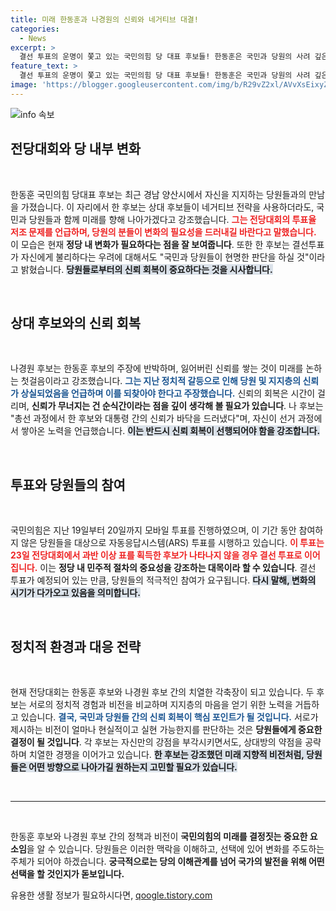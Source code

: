 ```yaml
---
title: 미래 한동훈과 나경원의 신뢰와 네거티브 대결!
categories:
  - News
excerpt: >
  결선 투표의 운명이 쫓고 있는 국민의힘 당 대표 후보들! 한동훈은 국민과 당원의 사려 깊은 선택을 강조하며 미래 지향적 비전을 제시하지만, 나경원은 신뢰 회복의 중요성을 역설. 치열한 경쟁 속, 누가 과연 당의 미래를 이끌어갈까? 클릭하여 자세한 내용을 확인하세요!
feature_text: >
  결선 투표의 운명이 쫓고 있는 국민의힘 당 대표 후보들! 한동훈은 국민과 당원의 사려 깊은 선택을 강조하며 미래 지향적 비전을 제시하지만, 나경원은 신뢰 회복의 중요성을 역설. 치열한 경쟁 속, 누가 과연 당의 미래를 이끌어갈까? 클릭하여 자세한 내용을 확인하세요!
image: 'https://blogger.googleusercontent.com/img/b/R29vZ2xl/AVvXsEixyZcFfHzMRdzZMjFBmAUKJYCLCGyLL1o632UiGVXcaFdKo_bkvkuCioo0uUKlGfBVcT3P84aROyZIXSBEx3Aw5nCQ3pTgDom1WDC4m8eifvWiAmWEEVb4x6G_l8C0QH225ldMjyaFvpxGEBGNO37VmDTDMHGhJPq73UglMfDca1-0aw/s1600/blogspot.png'
---
```


<p><img src="https://blogger.googleusercontent.com/img/b/R29vZ2xl/AVvXsEixyZcFfHzMRdzZMjFBmAUKJYCLCGyLL1o632UiGVXcaFdKo_bkvkuCioo0uUKlGfBVcT3P84aROyZIXSBEx3Aw5nCQ3pTgDom1WDC4m8eifvWiAmWEEVb4x6G_l8C0QH225ldMjyaFvpxGEBGNO37VmDTDMHGhJPq73UglMfDca1-0aw/s1600/blogspot.png" alt="info 속보" /></p>

<h2 data-ke-size="size26">전당대회와 당 내부 변화</h2>

<p data-ke-size="size16">&nbsp;</p>

<p>한동훈 국민의힘 당대표 후보는 최근 경남 양산시에서 자신을 지지하는 당원들과의 만남을 가졌습니다. 이 자리에서 한 후보는 상대 후보들이 네거티브 전략을 사용하더라도, 국민과 당원들과 함께 미래를 향해 나아가겠다고 강조했습니다. <b><span style="color: #ee2323;">그는 전당대회의 투표율 저조 문제를 언급하며, 당원의 분들이 변화의 필요성을 드러내길 바란다고 말했습니다.</span></b> 이 모습은 현재 <strong>정당 내 변화가 필요하다는 점을 잘 보여줍니다</strong>. 또한 한 후보는 결선투표가 자신에게 불리하다는 우려에 대해서도 "국민과 당원들이 현명한 판단을 하실 것"이라고 밝혔습니다. <b><span style="background-color: #21538527;">당원들로부터의 신뢰 회복이 중요하다는 것을 시사합니다.</span></b></p>

<p data-ke-size="size16">&nbsp;</p>

<h2 data-ke-size="size26">상대 후보와의 신뢰 회복</h2>

<p data-ke-size="size16">&nbsp;</p>

<p>나경원 후보는 한동훈 후보의 주장에 반박하며, 잃어버린 신뢰를 쌓는 것이 미래를 논하는 첫걸음이라고 강조했습니다. <b><span style="color: #1a5490;">그는 지난 정치적 갈등으로 인해 당원 및 지지층의 신뢰가 상실되었음을 언급하며 이를 되찾아야 한다고 주장했습니다.</span></b> 신뢰의 회복은 시간이 걸리며, <strong>신뢰가 무너지는 건 순식간이라는 점을 깊이 생각해 볼 필요가 있습니다</strong>. 나 후보는 "총선 과정에서 한 후보와 대통령 간의 신뢰가 바닥을 드러냈다"며, 자신이 선거 과정에서 쌓아온 노력을 언급했습니다. <b><span style="background-color: #21538527;">이는 반드시 신뢰 회복이 선행되어야 함을 강조합니다.</span></b></p>

<p data-ke-size="size16">&nbsp;</p>

<h2 data-ke-size="size26">투표와 당원들의 참여</h2>

<p data-ke-size="size16">&nbsp;</p>

<p>국민의힘은 지난 19일부터 20일까지 모바일 투표를 진행하였으며, 이 기간 동안 참여하지 않은 당원들을 대상으로 자동응답시스템(ARS) 투표를 시행하고 있습니다. <b><span style="color: #ee2323;">이 투표는 23일 전당대회에서 과반 이상 표를 획득한 후보가 나타나지 않을 경우 결선 투표로 이어집니다.</span></b> 이는 <strong>정당 내 민주적 절차의 중요성을 강조하는 대목이라 할 수 있습니다</strong>. 결선 투표가 예정되어 있는 만큼, 당원들의 적극적인 참여가 요구됩니다. <b><span style="background-color: #21538527;">다시 말해, 변화의 시기가 다가오고 있음을 의미합니다.</span></b></p>

<p data-ke-size="size16">&nbsp;</p>

<h2 data-ke-size="size26">정치적 환경과 대응 전략</h2>

<p data-ke-size="size16">&nbsp;</p>

<p>현재 전당대회는 한동훈 후보와 나경원 후보 간의 치열한 각축장이 되고 있습니다. 두 후보는 서로의 정치적 경험과 비전을 비교하며 지지층의 마음을 얻기 위한 노력을 거듭하고 있습니다. <b><span style="color: #1a5490;">결국, 국민과 당원들 간의 신뢰 회복이 핵심 포인트가 될 것입니다.</span></b> 서로가 제시하는 비전이 얼마나 현실적이고 실현 가능한지를 판단하는 것은 <strong>당원들에게 중요한 결정이 될 것입니다</strong>. 각 후보는 자신만의 강점을 부각시키면서도, 상대방의 약점을 공략하며 치열한 경쟁을 이어가고 있습니다. <b><span style="background-color: #21538527;">한 후보는 강조했던 미래 지향적 비전처럼, 당원들은 어떤 방향으로 나아가길 원하는지 고민할 필요가 있습니다.</span></b></p>

<p data-ke-size="size16">&nbsp;</p>

<hr/>

<p data-ke-size="size16">&nbsp;</p>

<p>한동훈 후보와 나경원 후보 간의 정책과 비전이 <strong>국민의힘의 미래를 결정짓는 중요한 요소임</strong>을 알 수 있습니다. 당원들은 이러한 맥락을 이해하고, 선택에 있어 변화를 주도하는 주체가 되어야 하겠습니다. <strong>궁극적으로는 당의 이해관계를 넘어 국가의 발전을 위해 어떤 선택을 할 것인지가 돋보입니다.</strong></p>
유용한 생활 정보가 필요하시다면, <a href="https://qoogle.tistory.com" rel="dofollow">qoogle.tistory.com</a>


